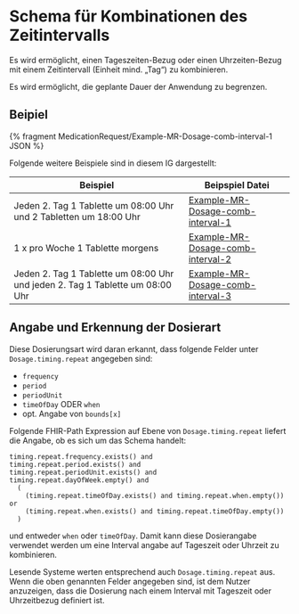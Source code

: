 # Schema für Kombinationen des Zeitintervalls

Es wird ermöglicht, einen Tageszeiten-Bezug oder einen Uhrzeiten-Bezug mit einem Zeitintervall (Einheit mind. „Tag“) zu kombinieren.

Es wird ermöglicht, die geplante Dauer der Anwendung zu begrenzen.

## Beipiel

{% fragment MedicationRequest/Example-MR-Dosage-comb-interval-1 JSON %}

Folgende weitere Beispiele sind in diesem IG dargestellt:

| Beispiel    | Beipspiel Datei |
| -------- | ------- |
| Jeden 2. Tag 1 Tablette um 08:00 Uhr und 2 Tabletten um 18:00 Uhr  | [Example-MR-Dosage-comb-interval-1](./MedicationRequest-Example-MR-Dosage-comb-interval-1.html)    |  |
| 1 x pro Woche 1 Tablette morgens  | [Example-MR-Dosage-comb-interval-2](./MedicationRequest-Example-MR-Dosage-comb-interval-2.html)    |
| Jeden 2. Tag 1 Tablette um 08:00 Uhr und jeden 2. Tag 1 Tablette um 08:00 Uhr  | [Example-MR-Dosage-comb-interval-3](./MedicationRequest-Example-MR-Dosage-comb-interval-3.html)    |

## Angabe und Erkennung der Dosierart 

Diese Dosierungsart wird daran erkannt, dass folgende Felder unter `Dosage.timing.repeat` angegeben sind:

- `frequency`
- `period`
- `periodUnit`
- `timeOfDay` ODER `when`
- opt. Angabe von `bounds[x]`

Folgende FHIR-Path Expression auf Ebene von `Dosage.timing.repeat` liefert die Angabe, ob es sich um das Schema handelt:

```
timing.repeat.frequency.exists() and
timing.repeat.period.exists() and
timing.repeat.periodUnit.exists() and
timing.repeat.dayOfWeek.empty() and
  (
    (timing.repeat.timeOfDay.exists() and timing.repeat.when.empty()) or
    (timing.repeat.when.exists() and timing.repeat.timeOfDay.empty())
  )
```

und entweder `when` oder `timeOfDay`. Damit kann diese Dosierangabe verwendet werden um eine Interval angabe auf Tageszeit oder Uhrzeit zu kombinieren.

Lesende Systeme werten entsprechend auch `Dosage.timing.repeat` aus. 
Wenn die oben genannten Felder angegeben sind, ist dem Nutzer anzuzeigen, dass die Dosierung nach einem Interval mit Tageszeit oder Uhrzeitbezug definiert ist.
